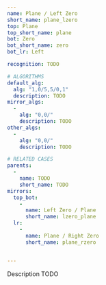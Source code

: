 ```yaml
---
name: Plane / Left Zero
short_name: plane_lzero
top: Plane
top_short_name: plane
bot: Zero
bot_short_name: zero
bot_lr: Left

recognition: TODO

# ALGORITHMS
default_alg:
  alg: "1,0/5,5/0,1"
  description: TODO
mirror_algs:
  -
    alg: "0,0/"
    description: TODO
other_algs:
  -
    alg: "0,0/"
    description: TODO

# RELATED CASES
parents:
  -
    name: TODO
    short_name: TODO
mirrors:
  top_bot:
    -
      name: Left Zero / Plane
      short_name: lzero_plane
  lr:
    -
      name: Plane / Right Zero
      short_name: plane_rzero


---
```


Description TODO

